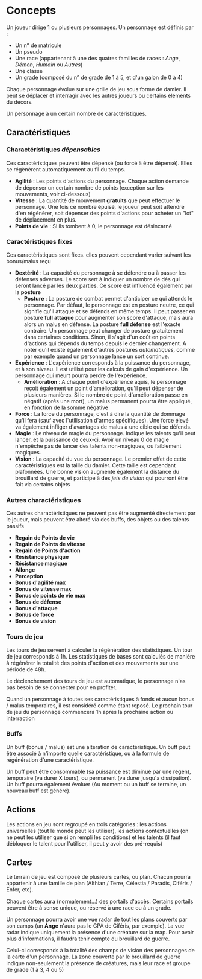 # Concepts

Un joueur dirige 1 ou plusieurs personnages. Un personnage est définis par :
* Un n° de matricule
* Un pseudo
* Une race (appartenant à une des quatres familles de races :  _Ange_, _Démon_, _Humain_ ou _Autres_)
* Une classe
* Un grade (composé du n° de grade de 1 à 5, et d'un galon de 0 à 4)

Chaque personnage évolue sur une grille de jeu sous forme de damier. Il peut se déplacer et interragir avec les autres joueurs ou certains éléments du décors.

Un personnage à un certain nombre de caractéristiques.

## Caractéristiques

### Charactéristiques _dépensables_
Ces caractéristiques peuvent être dépensé (ou forcé à être dépensé). Elles se régènèrent automatiquement au fil du temps.


* __Agilité__ : Les points d'actions du personnage. Chaque action demande de dépenser un certain nombre de points (exception sur les mouvements, voir ci-dessous)
* __Vitesse__ : La quantité de mouvement __gratuits__ que peut effectuer le personnage. Une fois ce nombre épuisé, le joueur peut soit attendre d'en régénérer, soit dépenser des points d'actions pour acheter un "lot" de déplacement en plus.
* __Points de vie__ : Si ils tombent à 0, le personnage est désincarné

### Caractéristiques fixes
Ces caractéristiques sont fixes. elles peuvent cependant varier suivant les bonus/malus reçu

* __Dextérité__ : La capacité du personnage à se défendre ou à passer les défenses adverses. Le score sert à indiquer un nombre de dés qui seront lancé par les deux parties. Ce score est influencé également par la __posture__
  * __Posture__ : La posture de combat permet d'anticiper ce qui attends le personnage. Par défaut, le personnage est en posture neutre, ce qui signifie qu'il attaque et se défends en même temps. Il peut passer en posture __full attaque__ pour augmenter son score d'attaque, mais aura alors un malus en défense. La posture __full défense__ est l'exacte contraire. Un personnage peut changer de posture gratuitement dans certaines conditions. Sinon, il s'agit d'un coût en points d'actions qui dépends du temps depuis le dernier changement. A noter qu'il existe également d'autres postures _automatiques_, comme par exemple quand un personnage lance un sort continue.
* __Expérience__ : L'expérience corresponds à la puissance du personnage, et à son niveau. Il est utilisé pour les calculs de gain d'expérience. Un personnage qui meurt pourra perdre de l'expérience.
  * __Amélioration__ : A chaque point d'expérience aquis, le personnage reçoit également un point d'amélioration, qu'il peut dépenser de plusieurs manières. Si le nombre de point d'amélioration passe en négatif (après une mort), un malus permanent pourra être appliqué, en fonction de la somme négative
* __Force__ : La force du personnage, c'est à dire la quantité de dommage qu'il fera (sauf avec l'utilisation d'armes spécifiques). Une force élevé va également infliger d'avantages de malus à une cible qui se défends.
* __Magie__ : Le niveau de magie du personnage. Indique les talents qu'il peut lancer, et la puissance de ceux-ci. Avoir un niveau 0 de magie n'empêche pas de lancer des talents non-magiques, ou faiblement magiques.
* __Vision__ : La capacité du vue du personnage. Le premier effet de cette caractéristiques est la taille du damier. Cette taille est cependant plafonnées. Une bonne vision augmente également la distance du brouillard de guerre, et participe à des _jets de vision_ qui pourront être fait via certains objets

### Autres charactéristiques
Ces autres charactéristiques ne peuvent pas être augmenté directement par le joueur, mais peuvent être alteré via des buffs, des objets ou des talents passifs
* __Regain de Points de vie__
* __Regain de Points de vitesse__
* __Regain de Points d'action__
* __Résistance physique__
* __Résistance magique__
* __Allonge__
* __Perception__
* __Bonus d'agilité max__
* __Bonus de vitesse max__
* __Bonus de points de vie max__
* __Bonus de défense__
* __Bonus d'attaque__
* __Bonus de force__
* __Bonus de vision__

### Tours de jeu
Les tours de jeu servent à calculer la régénération des statistiques. Un tour de jeu corresponds à 1h. Les statistiques de bases sont calculés de manière à régénérer la totalité des points d'action et des mouvements sur une période de 48h.

Le déclenchement des tours de jeu est automatique, le personnage n'as pas besoin de se connecter pour en profiter.

Quand un personnage à toutes ses caractéristiques à fonds et aucun bonus / malus temporaires, il est considéré comme étant reposé. Le prochain tour de jeu du personnage commencera 1h après la prochaine action ou interraction

### Buffs
Un buff (bonus / malus) est une alteration de caractéristique. Un buff peut être associé à n'importe quelle caractéristique, ou à la formule de régénération d'une caractéristique.

Un buff peut être consommable (sa puissance est diminué par une regen), temporaire (va durer X tours), ou permanent (va durer jusqu'a dissipation). Un buff pourra également évoluer (Au moment ou un buff se termine, un nouveau buff est généré).

## Actions
Les actions en jeu sont regroupé en trois catégories : les actions universelles (tout le monde peut les utiliser), les actions contextuelles (on ne peut les utiliser que si on rempli les conditions) et les talents (il faut débloquer le talent pour l'utiliser, il peut y avoir des pré-requis)

## Cartes

Le terrain de jeu est composé de plusieurs cartes, ou plan. Chacun pourra appartenir à une famille de plan (Althian / Terre, Célestia / Paradis, Ciféris / Enfer, etc).

Chaque cartes aura (normalement...) des portails d'accès. Certains portails peuvent être à sense unique, ou réservé à une race ou à un grade.

Un personnage pourra avoir une vue radar de tout les plans couverts par son camps (un __Ange__ n'aura pas le GPA de Ciféris, par exemple). La vue radar indique uniquement la présence d'une créature sur la map. Pour avoir plus d'informations, il faudra tenir compte du brouillard de guerre.

Celui-ci corresponds à la totalité des champs de vision des personnages de la carte d'un personnage. La zone couverte par le brouillard de guerre indique non-seulement la présence de créatures, mais leur race et groupe de grade (1 à 3, 4 ou 5)
